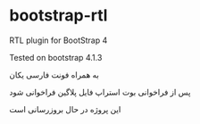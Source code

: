 # bootstrap-rtl
RTL plugin for BootStrap 4

Tested on bootstrap 4.1.3

به همراه فونت فارسی یکان

پس از فراخوانی بوت استراپ فایل پلاگین فراخوانی شود

این پروژه در حال بروزرسانی است
